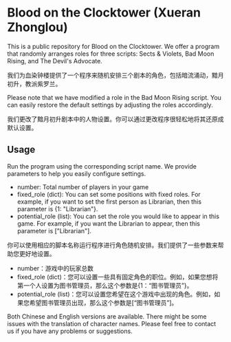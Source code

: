 # Blood on the Clocktower (Xueran Zhonglou)
This is a public repository for Blood on the Clocktower. We offer a program that randomly arranges roles for three scripts: 
Sects & Violets, Bad Moon Rising, and The Devil's Advocate.

我们为血染钟楼提供了一个程序来随机安排三个剧本的角色，包括暗流涌动，黯月初升，教派紫罗兰。

Please note that we have modified a role in the Bad Moon Rising script. You can easily restore the default settings by adjusting the roles accordingly.

我们更改了黯月初升剧本中的人物设置。你可以通过更改程序很轻松地将其还原成默认设置。

## Usage
Run the program using the corresponding script name. We provide parameters to help you easily configure settings. 
* number: Total number of players in your game
* fixed_role (dict): You can set some positions with fixed roles. For example, if you want to set the first person as Librarian, then this parameter is
  {1: "Librarian"}.
* potential_role (list): You can set the role you would like to appear in this game. For example, if you want the Librarian to appear, then this parameter
  is ["Librarian"].

你可以使用相应的脚本名称运行程序进行角色随机安排。我们提供了一些参数来帮助您更好地设置。
* number：游戏中的玩家总数
* fixed_role (dict)：您可以设置一些具有固定角色的职位。例如，如果您想将第一个人设置为图书管理员，那么这个参数是{1：“图书管理员”}。
* potential_role (list)：您可以设置您希望在这个游戏中出现的角色。例如，如果您希望图书管理员出现，那么这个参数是[“图书管理员”]。

Both Chinese and English versions are available. There might be some issues with the translation of character names. Please feel free to contact us if you have any problems or suggestions. 
